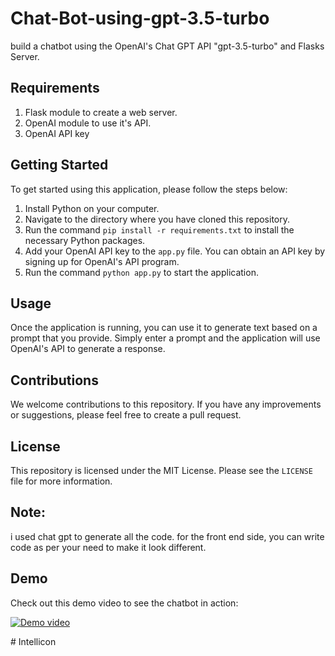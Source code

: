 # Chat-Bot-using-gpt-3.5-turbo
build a chatbot using the OpenAI's Chat GPT API "gpt-3.5-turbo" and Flasks Server. 

## Requirements

1. Flask module to create a web server.
2. OpenAI module to use it's API.
3. OpenAI API key


## Getting Started

To get started using this application, please follow the steps below:

1. Install Python on your computer.
2. Navigate to the directory where you have cloned this repository.
3. Run the command `pip install -r requirements.txt` to install the necessary Python packages.
4. Add your OpenAI API key to the `app.py` file. You can obtain an API key by signing up for OpenAI's API program.
5. Run the command `python app.py` to start the application.

## Usage

Once the application is running, you can use it to generate text based on a prompt that you provide. Simply enter a prompt and the application will use OpenAI's API to generate a response. 

## Contributions

We welcome contributions to this repository. If you have any improvements or suggestions, please feel free to create a pull request.

## License

This repository is licensed under the MIT License. Please see the `LICENSE` file for more information.


## Note: 
i used chat gpt to generate all the code.
for the front end side, you can write code as per your need to make it look different.


## Demo

Check out this demo video to see the chatbot in action:

[![Demo video](https://img.youtube.com/vi/etTE-mjLiTw/0.jpg)](https://www.youtube.com/watch?v=etTE-mjLiTw)

#   I n t e l l i c o n  
 